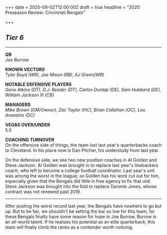 +++
date = 2020-08-02T12:00:00Z
draft = true
headline = "2020 Preseason Review: Cincinnati Bengals"

+++
## **_Tier 6_**

***

**QB**  
_Joe Burrow_

**KNOWN VECTORS**  
_Tyler Boyd (WR), Joe Mixon (RB), AJ Green(WR)_

**NOTABLE DEFENSIVE PLAYERS**  
_Geno Atkins (DT), D.J. Reader (DT), Carlos Dunlap (DE), Sam Hubbard (DE), William Jackson III (CB)_

**MANAGERS**  
_Mike Brown (GM/Owner), Zac Taylor (HC), Brian Callahan (OC), Lou Anaramo (DC)_

**VEGAS OVER/UNDER**  
5\.5

**COACHING TURNOVER**  
On the offensive side of things, the team lost last year's quarterbacks coach to Cleveland. In his place now is Dan Pitcher, his understudy from last year.

On the defensive side, we see two new position coaches in Al Golden and Steve Jackson. Al Golden was brought in to replace last year's linebackers coach, who left to become a college football coordinator. Last year's unit was among the worst in the league, so Golden has his work cut out for him, especially given that the Bengals did little in free agency to fix that unit. Steve Jackson was brought into the fold to replace Daronte Jones, whose contract was not renewed past 2019.

***

After posting the worst record last year, the Bengals have nowhere to go but up. But to be fair, we shouldn't be setting the bar so low for this team, for these Bengals finally have some reason for hope in Joe Burrow. Burrow is an all-world talent. If he realizes his potential as an elite quarterback, this team will finally climb the ranks as a contender worth noticing. 